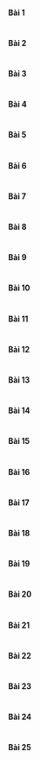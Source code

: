 #### Bài 1

```c
```

#### Bài 2

```c
```

#### Bài 3

```c
```

#### Bài 4

```c
```

#### Bài 5

```c
```

#### Bài 6

```c
```

#### Bài 7

```c
```

#### Bài 8

```c
```

#### Bài 9

```c
```

#### Bài 10

```c
```

#### Bài 11

```c
```

#### Bài 12

```c
```

#### Bài 13

```c
```

#### Bài 14

```c
```

#### Bài 15

```c
```

#### Bài 16

```c
```

#### Bài 17

```c
```

#### Bài 18

```c
```

#### Bài 19

```c
```

#### Bài 20

```c
```

#### Bài 21

```c
```

#### Bài 22

```c
```

#### Bài 23

```c
```

#### Bài 24

```c
```

#### Bài 25

```c
```
